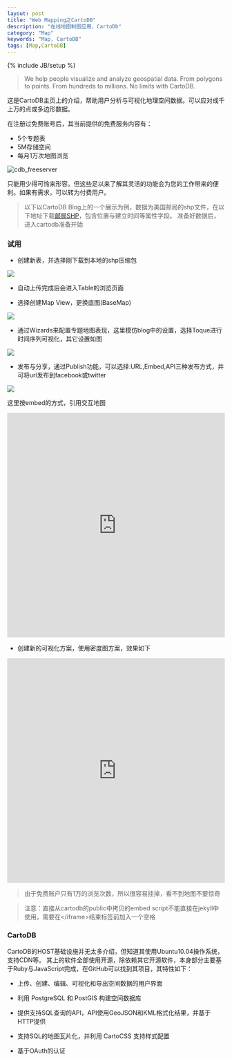 ```yaml
---
layout: post
title: "Web Mapping之CartoDB"
description: "在线地图制图应用，CartoDb"
category: "Map"
keywords: "Map, CartoDB"
tags: [Map,CartoDB]
---
```

{% include JB/setup %}

> We help people visualize and analyze geospatial data.
> From polygons to points. From hundreds to millions. No limits with CartoDB.

这是CartoDB主页上的介绍，帮助用户分析与可视化地理空间数据。可以应对成千上万的点或多边形数据。

在注册过免费账号后，其当前提供的免费服务内容有：

* 5个专题表
* 5M存储空间
* 每月1万次地图浏览

<img src="https://dl.dropboxusercontent.com/u/57451074/github/sw897/images/cdb_freeserver.png" alt="cdb_freeserver" />

只能用少得可怜来形容。但这些足以来了解其灵活的功能会为您的工作带来的便利。如果有需求，可以转为付费用户。

> 以下以CartoDB Blog上的一个展示为例，数据为美国邮局的shp文件，在以下地址下载[邮局SHP][]，包含位置与建立时间等属性字段。
> 准备好数据后，进入cartodb准备开始

### 试用

* 创建新表，并选择刚下载到本地的shp压缩包

<img src="https://dl.dropboxusercontent.com/u/57451074/github/sw897/images/cdb_newtable.png">

* 自动上传完成后会进入Table的浏览页面


* 选择创建Map View，更换底图(BaseMap)

<img src="https://dl.dropboxusercontent.com/u/57451074/github/sw897/images/cdb_mapview.png">

* 通过Wizards来配置专题地图表现，这里模仿blog中的设置，选择Toque进行时间序列可视化，其它设置如图

<img src="https://dl.dropboxusercontent.com/u/57451074/github/sw897/images/cdb_config.png">

* 发布与分享，通过Publish功能，可以选择:URL,Embed,API三种发布方式，并可将url发布到facebook或twitter

<img src="https://dl.dropboxusercontent.com/u/57451074/github/sw897/images/cdb_publish.png">

这里按embed的方式，引用交互地图

<iframe width='100%' height='520' frameborder='0' src='http://sw897.cartodb.com/viz/68695938-7f47-11e3-9aeb-9b0c6170d3d4/embed_map?title=true&amp;description=true&amp;search=false&amp;shareable=true&amp;cartodb_logo=true&amp;layer_selector=false&amp;legends=false&amp;scrollwheel=true&amp;sublayer_options=1&amp;sql=&amp;zoom=3&amp;center_lat=36.77409249464195&amp;center_lon=-79.453125'> </iframe>


* 创建新的可视化方案，使用密度图方案，效果如下

<iframe width='100%' height='520' frameborder='0' src='http://sw897.cartodb.com/viz/bd2d7962-7f48-11e3-a612-db6222d3edab/embed_map?title=true&amp;description=true&amp;search=false&amp;shareable=true&amp;cartodb_logo=true&amp;layer_selector=false&amp;legends=false&amp;scrollwheel=true&amp;sublayer_options=1&amp;sql=&amp;zoom=3&amp;center_lat=36.77409249464195&amp;center_lon=-79.453125'> </iframe>


> 由于免费账户只有1万的浏览次数，所以很容易挂掉，看不到地图不要惊奇

> 注意：直接从cartodb的public中拷贝的embed script不能直接在jekyll中使用，需要在\</iframe\>结束标签前加入一个空格

### CartoDB

CartoDB的HOST基础设施并无太多介绍，但知道其使用Ubuntu10.04操作系统，支持CDN等。
其上的软件全部使用开源，除依赖其它开源软件，本身部分主要基于Ruby与JavaScript完成，在GitHub可以找到其项目，其特性如下：

* 上传、创建、编辑、可视化和导出空间数据的用户界面

* 利用 PostgreSQL 和 PostGIS 构建空间数据库

* 提供支持SQL查询的API，API使用GeoJSON和KML格式化结果，并基于HTTP提供

* 支持SQL的地图瓦片化，并利用 CartoCSS 支持样式配置

* 基于OAuth的认证



[邮局SHP]: https://viz2.cartodb.com/api/v2/sql?q=SELECT%20*%20FROM%20us_po_offices&format=SHP
